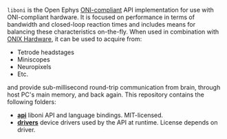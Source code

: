 `liboni` is the Open Ephys [ONI-compliant](https://github.com/jonnew/ONI) API implementation
for use with ONI-compliant hardware. It is focused on performance in terms of
bandwidth and closed-loop reaction times and includes means for balancing these
characteristics on-the-fly. When used in combination with
[ONIX Hardware](https://open-ephys.github.io/onix-docs/index.html), it can be 
used to acquire from:

- Tetrode headstages
- Miniscopes
- Neuropixels
- Etc.

and provide sub-millisecond round-trip communication from brain, through host PC's
main memory, and back again. This repository contains the following folders:

- **[api](api/README.md)** liboni API and language bindings. MIT-licensed.
- **[drivers](drivers/README.md)** device drivers used by the API at runtime.
  License depends on driver.

